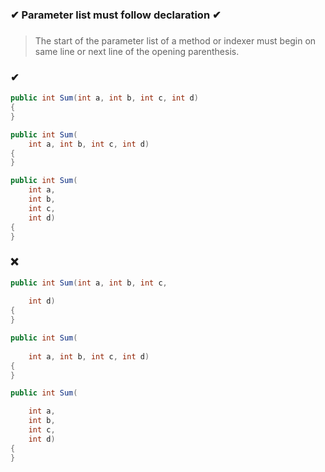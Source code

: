 ### ✔ Parameter list must follow declaration ✔
###

> The start of the parameter list of a method or indexer must begin on same line or next line of the opening parenthesis.

### ✔
``` csharp
public int Sum(int a, int b, int c, int d)
{
}
```
``` csharp
public int Sum(
	int a, int b, int c, int d)
{
}
```
``` csharp
public int Sum(
	int a,
	int b,
	int c,
	int d)
{
}
```

### ❌
``` csharp
public int Sum(int a, int b, int c,
	
	int d)
{
}
```
``` csharp
public int Sum(
	
	int a, int b, int c, int d)
{
}
```
``` csharp
public int Sum(

	int a,
	int b,
	int c,
	int d)
{
}
```
